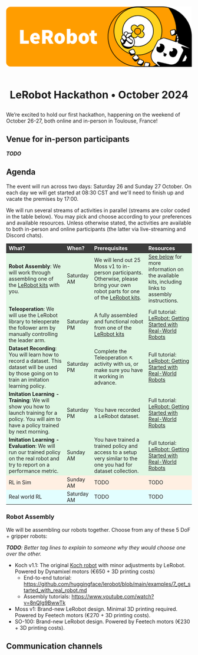 <p align="center">
  <picture>
    <source media="(prefers-color-scheme: dark)" srcset="media/lerobot-logo-thumbnail.png">
    <source media="(prefers-color-scheme: light)" srcset="media/lerobot-logo-thumbnail.png">
    <img alt="LeRobot, Hugging Face Robotics Library" src="media/lerobot-logo-thumbnail.png" style="max-width: 100%;">
  </picture>
  <br/>
  <br/>
</p>

<h1 align="center">
    <p>LeRobot Hackathon • October 2024</p>
</h1>

We’re excited to hold our first hackathon, happening on the weekend of October 26-27, both online and in-person in Toulouse, France!

## Venue for in-person participants

_**TODO**_

## Agenda

The event will run across two days: Saturday 26 and Sunday 27 October. On each day we will get started at 08:30 CST and we'll need to finish up and vacate the premises by 17:00.

We will run several streams of activities in parallel (streams are color coded in the table below). You may pick and choose according to your preferences and available resources. Unless otherwise stated, the activities are available to both in-person and online participants (the latter via live-streaming and Discord chats).

<style>
    .heatMap {
        width: 100%;
        text-align: left;
    }
    .heatMap th {
        background: #3d3d3d;
        word-wrap: break-word;
        color: white;
        text-align: left;
    }
    .heatMap tr:nth-child(1) { background: #dff7e3; }
    .heatMap tr:nth-child(2) { background: #dff7e3; }
    .heatMap tr:nth-child(3) { background: #dff7e3; }
    .heatMap tr:nth-child(4) { background: #dff7e3; }
    .heatMap tr:nth-child(5) { background: #dff7e3; }
    .heatMap tr:nth-child(6) { background: #ffefe2; }
    .heatMap tr:nth-child(7) { background: #e2feff; }
</style>

<div class="heatMap">

What? | When? | Prerequisites | Resources
|  - | - | - | - |
**Robot Assembly**: We will work through assembling one of the [LeRobot kits](#robot-assembly) with you. | Saturday AM | We will lend out 25 Moss v1 to in-person participants. Otherwise, please bring your own robot parts for one of the [LeRobot kits](#robot-assembly). | [See below](#robot-assembly) for more information on the available kits, including links to assembly instructions.
**Teleoperation**: We will use the LeRobot library to teleoperate the follower arm by manually controlling the leader arm. | Saturday PM | A fully assembled and functional robot from one of the [LeRobot kits](#robot-assembly) | Full tutorial: [LeRobot: Getting Started with Real-World Robots](https://github.com/huggingface/lerobot/blob/main/examples/7_get_started_with_real_robot.md)
**Dataset Recording**: You will learn how to record a dataset. This dataset will be used by those going on to train an imitation learning policy. | Saturday PM | Complete the Teleoperation ↖️ activity with us, or make sure you have it working in advance. | Full tutorial: [LeRobot: Getting Started with Real-World Robots](https://github.com/huggingface/lerobot/blob/main/examples/7_get_started_with_real_robot.md)
**Imitation Learning - Training**: We will show you how to launch training for a policy. You will aim to have a policy trained by next morning. | Saturday PM | You have recorded a LeRobot dataset. | Full tutorial: [LeRobot: Getting Started with Real-World Robots](https://github.com/huggingface/lerobot/blob/main/examples/7_get_started_with_real_robot.md)
**Imitation Learning - Evaluation**: We will run our trained policy on the real robot and try to report on a performance metric. | Sunday AM | You have trained a trained policy and access to a setup very similar to the one you had for dataset collection. | Full tutorial: [LeRobot: Getting Started with Real-World Robots](https://github.com/huggingface/lerobot/blob/main/examples/7_get_started_with_real_robot.md)
RL in Sim | Sunday AM | TODO | TODO 
Real world RL | Saturday AM | TODO | TODO 

</div>

### Robot Assembly

We will be assembling our robots together. Choose from any of these 5 DoF + gripper robots:

_**TODO**: Better tag lines to explain to someone why they would choose one over the other._

- Koch v1.1: The original [Koch robot](https://github.com/AlexanderKoch-Koch/low_cost_robot) with minor adjustments by LeRobot. Powered by Dynamixel motors (€650 + 3D printing costs)
  - End-to-end tutorial: https://github.com/huggingface/lerobot/blob/main/examples/7_get_started_with_real_robot.md
  - Assembly tutorials: https://www.youtube.com/watch?v=8nQIg9BwwTk
- Moss v1: Brand-new LeRobot design. Minimal 3D printing required. Powered by Feetech motors (€270 + 3D printing costs).
- SO-100: Brand-new LeRobot design. Powered by Feetech motors (€230 + 3D printing costs).


## Communication channels

